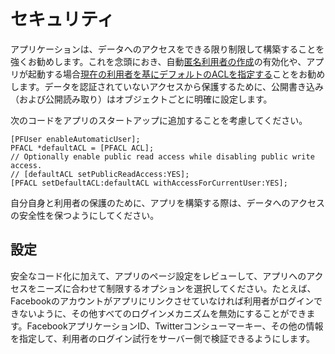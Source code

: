 # セキュリティ

アプリケーションは、データへのアクセスをできる限り制限して構築することを強くお勧めします。これを念頭におき、自動[匿名利用者の作成](#users-anonymous)の有効化や、アプリが起動する場合[現在の利用者を基にデフォルトのACLを指定する](#users-acls)ことをお勧めします。データを認証されていないアクセスから保護するために、公開書き込み（および公開読み取り）はオブジェクトごとに明確に設定します。

次のコードをアプリのスタートアップに追加することを考慮してください。

```objc
[PFUser enableAutomaticUser];
PFACL *defaultACL = [PFACL ACL];
// Optionally enable public read access while disabling public write access.
// [defaultACL setPublicReadAccess:YES];
[PFACL setDefaultACL:defaultACL withAccessForCurrentUser:YES];
```

自分自身と利用者の保護のために、アプリを構築する際は、データへのアクセスの安全性を保つようにしてください。

## 設定

安全なコード化に加えて、アプリのページ設定をレビューして、アプリへのアクセスをニーズに合わせて制限するオプションを選択してください。たとえば、Facebookのアカウントがアプリにリンクさせていなければ利用者がログインできないように、その他すべてのログインメカニズムを無効にすることができます。FacebookアプリケーションID、Twitterコンシューマーキー、その他の情報を指定して、利用者のログイン試行をサーバー側で検証できるようにします。
